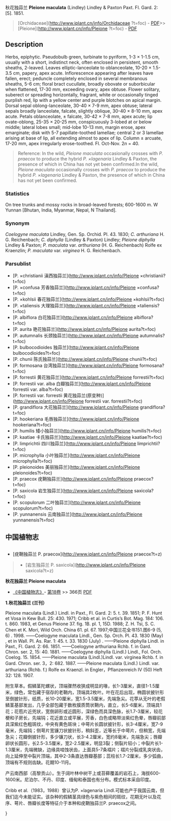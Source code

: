 秋花独蒜兰 **Pleione maculata** (Lindley) Lindley & Paxton Paxt. Fl. Gard. 2: [5]. 1851.

> [Orchidaceae](http://www.iplant.cn/info/Orchidaceae ?t=foc) - [PDF](http://iplant.cn/foc/pdf/Orchidaceae.pdf)>>[Pleione](http://www.iplant.cn/info/Pleione ?t=foc) - [PDF](http://www.iplant.cn/foc/pdf/Pleione.pdf)

## Description

Herbs, epiphytic. Pseudobulb green, turbinate to pyriform, 1-3 × 1-1.5 cm, usually with a short, indistinct neck, often enclosed in persistent, smooth sheaths, 2-leaved. Leaves elliptic-lanceolate to oblanceolate, 10-20 × 1.5-3.5 cm, papery, apex acute. Inflorescence appearing after leaves have fallen, erect; peduncle completely enclosed in several membranous sheaths, 5-6 cm; floral bract cucullate, broadly obovate or suborbicular when flattened, 17-30 mm, exceeding ovary, apex obtuse. Flower solitary, suberect or spreading horizontally, fragrant, white or occasionally tinged purplish red, lip with a yellow center and purple blotches on apical margin. Dorsal sepal oblong-lanceolate, 30-40 × 7-9 mm, apex obtuse; lateral sepals broadly lanceolate, falcate, slightly oblique, 30-40 × 8-10 mm, apex acute. Petals oblanceolate, ± falcate, 30-42 × 7-8 mm, apex acute; lip ovate-oblong, 25-35 × 20-25 mm, conspicuously 3-lobed at or below middle; lateral lobes small; mid-lobe 10-13 mm, margin erose, apex emarginate; disk with 5-7 papillate-toothed lamellae; central 2 or 3 lamellae arising at base of lip, all extending almost to apex of lip. Column ± arcuate, 17-20 mm, apex irregularly erose-toothed. Fl. Oct-Nov. 2*n* = 40.

> Reference: 
> In the wild, *Pleione maculata* occasionally crosses with *P. praecox* to produce the hybrid *P. ×lagenaria* Lindley & Paxton, the presence of which in China has not yet been confirmed.In the wild, *Pleione maculata* occasionally crosses with *P. praecox* to produce the hybrid *P. ×lagenaria* Lindley & Paxton, the presence of which in China has not yet been confirmed.

### Statistics
On tree trunks and mossy rocks in broad-leaved forests; 600-1600 m. W Yunnan [Bhutan, India, Myanmar, Nepal, N Thailand].

### Synonym
*Coelogyne maculata* Lindley, Gen. Sp. Orchid. Pl. 43. 1830; *C. arthuriana* H. G. Reichenbach; *C. diphylla* (Lindley & Paxton) Lindley; *Pleione diphylla* Lindley & Paxton; *P. maculata* var. *arthuriana* (H. G. Reichenbach) Rolfe ex Kraenzlin; *P. maculata* var. *virginea* H. G. Reichenbach.

### Parsublist

* [P.  ×christianii  滇西独蒜兰](http://www.iplant.cn/info/Pleione ×christianii?t=foc)
* [P.  ×confusa  芳香独蒜兰](http://www.iplant.cn/info/Pleione ×confusa?t=foc)
* [P.  ×kohlsii  春花独蒜兰](http://www.iplant.cn/info/Pleione ×kohlsii?t=foc)
* [P.  ×taliensis  大理独蒜兰](http://www.iplant.cn/info/Pleione ×taliensis?t=foc)
* [P.  albiflora  白花独蒜兰](http://www.iplant.cn/info/Pleione albiflora?t=foc)
* [P.  aurita  艳花独蒜兰](http://www.iplant.cn/info/Pleione aurita?t=foc)
* [P.  autumnalis  长颈独蒜兰](http://www.iplant.cn/info/Pleione autumnalis?t=foc)
* [P.  bulbocodioides  独蒜兰](http://www.iplant.cn/info/Pleione bulbocodioides?t=foc)
* [P.  chunii  陈氏独蒜兰](http://www.iplant.cn/info/Pleione chunii?t=foc)
* [P.  formosana  台湾独蒜兰](http://www.iplant.cn/info/Pleione formosana?t=foc)
* [P.  forrestii  黄花独蒜兰](http://www.iplant.cn/info/Pleione forrestii?t=foc)
* [P.  forrestii var. alba  白瓣独蒜兰](http://www.iplant.cn/info/Pleione forrestii var. alba?t=foc)
* [P.  forrestii var. forrestii  黄花独蒜兰(原变种)](http://www.iplant.cn/info/Pleione forrestii var. forrestii?t=foc)
* [P.  grandiflora  大花独蒜兰](http://www.iplant.cn/info/Pleione grandiflora?t=foc)
* [P.  hookeriana  毛唇独蒜兰](http://www.iplant.cn/info/Pleione hookeriana?t=foc)
* [P.  humilis  矮小独蒜兰](http://www.iplant.cn/info/Pleione humilis?t=foc)
* [P.  kaatiae  卡氏独蒜兰](http://www.iplant.cn/info/Pleione kaatiae?t=foc)
* [P.  limprichtii  四川独蒜兰](http://www.iplant.cn/info/Pleione limprichtii?t=foc)
* [P.  microphylla  小叶独蒜兰](http://www.iplant.cn/info/Pleione microphylla?t=foc)
* [P.  pleionoides  美丽独蒜兰](http://www.iplant.cn/info/Pleione pleionoides?t=foc)
* [P.  praecox  疣鞘独蒜兰](http://www.iplant.cn/info/Pleione praecox?t=foc)
* [P.  saxicola  岩生独蒜兰](http://www.iplant.cn/info/Pleione saxicola?t=foc)
* [P.  scopulorum  二叶独蒜兰](http://www.iplant.cn/info/Pleione scopulorum?t=foc)
* [P.  yunnanensis  云南独蒜兰](http://www.iplant.cn/info/Pleione yunnanensis?t=foc)

## 中国植物志

## 
* [疣鞘独蒜兰  P.  praecox](http://www.iplant.cn/info/Pleione praecox?t=z)
> * [岩生独蒜兰  P.  saxicola](http://www.iplant.cn/info/Pleione saxicola?t=z)

**秋花独蒜兰 Pleione maculata**

* [《中国植物志》](http://www.iplant.cn/frps)- [第18卷](http://www.iplant.cn/frps/vol/18) >> 366页 [PDF](http://www.iplant.cn/frps/pdf/18/366.pdf)

**1.秋花独蒜兰 (兰刊）**

Pleione maculata (Lindl.) Lindl. in Paxt., Fl. Gard. 2: 5. t. 39. 1851; P. F. Hunt et Vosa in Kew Bull. 25: 430. 1971; Cribb et al. in Curtis’s Bot. Mag. 184: 106. t. 860. 1983, et Genus Pleione 37. fig. 1B. pl. 1, 15D. 1988; Z. H. Tsi, S. C. Chen et K. Mori, Wild Orch. China 61. pl. 67. 1997;中国兰花全书151.图6-9 (5, 6) . 1998. ——Coelogyne maculata Lindl., Gen. Sp. Orch. Pl. 43. 1830 (May) , et in Wall. Pl. As. Rar. 1: 45. t. 33. 1830 (July) . ——Pleione diphylla Lindl. in Paxt., Fl. Gard. 2: 66. 1851. ——Coelogyne arthuriana Rchb. f. in Gard. Chron. ser. 2, 15: 40. 1881. ——Coelogyne diphylla (Lindl.) Lindl., Fol. Orch. Coelog. 15. 1854. ——Pleione maculata (Lindl.)Lindl. var. virginea Rchb. f. in Gard. Chron. ser. 3，2: 682. 1887. ——Pleione maculata (Lindl.) Lindl. var. arthuriana (Rchb. f.) Rolfe ex Kraenzl. in Engler，Pflanzenreich IV (50) Heft 32: 128. 1907.

附生草本。假鳞茎陀螺状，顶端骤然收狭成明显的喙，长1-3厘米，直径1-1.5厘米，绿色，常包藏于宿存的老鞘内，顶端具2枚叶。叶在花后出现，椭圆状披针形至倒披针形，纸质，长10-20厘米，宽1.5-3.5厘米，先端急尖。花葶从无叶的老假鳞茎基部发出，几乎全部包藏于数枚膜质筒状鞘内，直立，长5-6厘米，顶端具1花；花苞片近兜状，宽倒卵形或近圆形，深绿色而具深色脉，长1.7-3厘米，较花梗和子房长，先端钝；花近直立或平展，芳香，白色或略带淡紫红色晕，唇瓣前部具深紫红色粗斑纹，中央有黄色斑块；中萼片长圆状披针形，长3-4厘米，宽7-9毫米，先端钝；侧萼片宽镰刀状披针形，稍斜歪，近等长于中萼片，但稍宽，先端急尖；花瓣倒披针形，多少镰刀状，长3-4.2厘米，宽约8毫米，先端急尖；唇瓣卵状长圆形，长2.5-3.5厘米，宽2-2.5厘米，明显3裂；侧裂片较小；中裂片长1-1.3厘米，先端微缺，边缘具啮蚀状齿，上面具5-7条褶片；褶片分裂成乳突状齿，向上延伸至中裂片顶端，其中2-3条直达唇瓣基部；蕊柱长1.7-2厘米，多少弧曲，顶端有不规则齿缺。花期10-11月。

产云南西部（高黎贡山）。生于阔叶林中树干上或苔藓覆盖的岩石上，海拔600-1600米。尼泊尔、不丹、印度、缅甸和泰国也有分布。模式标本采自印度。

Cribb et al.（1983，1988）曾认为P. ×lagenaria Lindl.可能也产于我国云南，但我们迄今未能证实。该杂种的假鳞茎具绿色与紫色相间的斑纹，花期无叶以及花序、萼片、唇瓣长度等特征介于本种和疣鞘独蒜兰P. praecox之间。

}